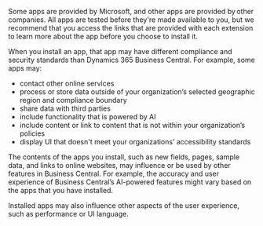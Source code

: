 Some apps are provided by Microsoft, and other apps are provided by other companies. All apps are tested before they're made available to you, but we recommend that you access the links that are provided with each extension to learn more about the app before you choose to install it. 

When you install an app, that app may have different compliance and security standards than Dynamics 365 Business Central. For example, some apps may:

- contact other online services
- process or store data outside of your organization’s selected geographic region and compliance boundary
- share data with third parties
- include functionality that is powered by AI
- include content or link to content that is not within your organization’s policies
- display UI that doesn't meet your organizations’ accessibility standards

The contents of the apps you install, such as new fields, pages, sample data, and links to online websites, may influence or be used by other features in Business Central. For example, the accuracy and user experience of Business Central’s AI-powered features might vary based on the apps that you have installed.

Installed apps may also influence other aspects of the user experience, such as performance or UI language.